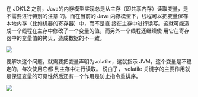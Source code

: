 在 JDK1.2 之前，Java的内存模型实现总是从主存（即共享内存）读取变量，是不需要进⾏特别的注意 的。⽽在当前的 Java 内存模型下，线程可以把变量保存本地内存（⽐如机器的寄存器）中，⽽不是直 接在主存中进⾏读写。这就可能造成⼀个线程在主存中修改了⼀个变量的值，⽽另外⼀个线程还继续使 ⽤它在寄存器中的变量值的拷⻉，造成数据的不⼀致。 

![](E:\学习资料总结\MS题总结\03多线程\assets/QQ截图20201222233917.png)

要解决这个问题，就需要把变量声明为volatile，这就指示 JVM，这个变量是不稳定的，每次使⽤它都 到主存中进⾏读取。 说⽩了， volatile 关键字的主要作⽤就是保证变量的可⻅性然后还有⼀个作⽤是防⽌指令重排序。 

![](E:\学习资料总结\MS题总结\03多线程\assets/QQ截图20201222234028.png)